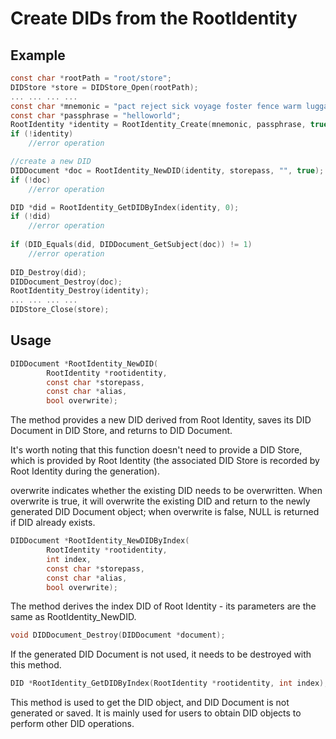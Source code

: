 # Create DIDs from the RootIdentity

## Example

```c
const char *rootPath = "root/store";
DIDStore *store = DIDStore_Open(rootPath);
... ... ... ...
const char *mnemonic = "pact reject sick voyage foster fence warm luggage cabbage any subject carbon";
const char *passphrase = "helloworld";
RootIdentity *identity = RootIdentity_Create(mnemonic, passphrase, true, store, storepass);
if (!identity)
  	//error operation

//create a new DID
DIDDocument *doc = RootIdentity_NewDID(identity, storepass, "", true);
if (!doc)
  	//error operation

DID *did = RootIdentity_GetDIDByIndex(identity, 0);
if (!did)
  	//error operation
  
if (DID_Equals(did, DIDDocument_GetSubject(doc)) != 1)
  	//error operation
  
DID_Destroy(did);
DIDDocument_Destroy(doc);
RootIdentity_Destroy(identity);
... ... ... ...
DIDStore_Close(store);
```

## Usage

```c
DIDDocument *RootIdentity_NewDID(
        RootIdentity *rootidentity,
        const char *storepass,
        const char *alias,
        bool overwrite);
```

The method provides a new DID derived from Root Identity, saves its DID Document in DID Store, and returns to DID Document.

It's worth noting that this function doesn't need to provide a DID Store, which is provided by Root Identity (the associated DID Store is recorded by Root Identity during the generation).

overwrite indicates whether the existing DID needs to be overwritten. When overwrite is true, it will overwrite the existing DID and return to the newly generated DID Document object; when overwrite is false, NULL is returned if DID already exists.

```c
DIDDocument *RootIdentity_NewDIDByIndex(
        RootIdentity *rootidentity,
        int index,
        const char *storepass,
        const char *alias,
        bool overwrite);
```

The method derives the index DID of Root Identity - its parameters are the same as RootIdentity\_NewDID.

```c
void DIDDocument_Destroy(DIDDocument *document);
```

If the generated DID Document is not used, it needs to be destroyed with this method.

```c
DID *RootIdentity_GetDIDByIndex(RootIdentity *rootidentity, int index);
```

This method is used to get the DID object, and DID Document is not generated or saved. It is mainly used for users to obtain DID objects to perform other DID operations.
